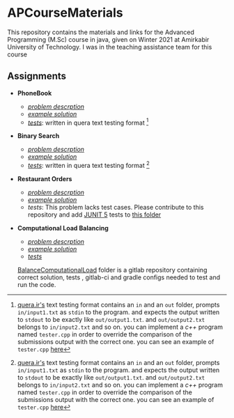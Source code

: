 # APCourseMaterials
This repository contains the materials and links for the Advanced Programming (M.Sc) course in java, given on Winter 2021 at Amirkabir University of Technology. I was in the teaching assistance team for this course

## Assignments

- **PhoneBook**
    - *[problem descrption](/PhoneBook/description.md)*
    - *[example solution](/PhoneBook/solution/Main.java)*
    - *[tests](/PhoneBook/tests/)*: written in quera text testing format [^1]

- **Binary Search**

    - *[problem descrption](/BinarySearch/description.md)*
    - *[example solution](/BinarySearch/solution/Main.java)*
    - *[tests](/BinarySearch/tests/)*: written in quera text testing format [^1]


- **Restaurant Orders**

    - *[problem descrption](/RestaurantOrders/description.md)*
    - *[example solution](/RestaurantOrders/restaurant/)*
    - *tests*: This problem lacks test cases. Please contribute to this repository and add [JUNIT 5](https://github.com/junit-team/junit5) tests to [this folder](/RestaurantOrders/restaurant/test/)


- **Computational Load Balancing**
    - *[problem descrption](/BalanceComputationalLoad/description.md)*
    - *[example solution](/BalanceComputationalLoad/src/main/)*
    - *[tests](/BalanceComputationalLoad/src/test/)*

    [BalanceComputationalLoad](/BalanceComputationalLoad/) folder is a gitlab repository containing correct solution, tests , gitlab-ci and gradle configs needed to test and run the code.


[^1]: [quera.ir's](https://quera.ir) text testing format contains an `in` and an `out` folder, prompts `in/input1.txt` as `stdin` to the program. and expects the output written to `stdout` to be exactly like `out/output1.txt`. 
and `out/output2.txt` belongs to `in/input2.txt` and so on. you can implement a *c++* program named `tester.cpp` in order to override the comparison of the submissions output with the correct one. you can see an example of `tester.cpp` [here](./Phonebook/tests/tester.cpp)
</sup>